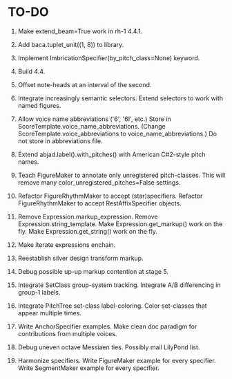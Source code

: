 TO-DO
=====

1.  Make extend_beam=True work in rh-1 4.4.1.

2.  Add baca.tuplet_unit((1, 8)) to library.

3.  Implement ImbricationSpecifier(by_pitch_class=None) keyword.

4.  Build 4.4.

5.  Offset note-heads at an interval of the second.

6.  Integrate increasingly semantic selectors.
    Extend selectors to work with named figures.

7.  Allow voice name abbreviations ('6', '6I', etc.)
    Store in ScoreTemplate.voice_name_abbreviations.
    (Change ScoreTemplate.voice_abbreviations to voice_name_abbreviations.)
    Do not store in abbreviations file.

8.  Extend abjad.label().with_pitches() with American C#2-style pitch names.

9.  Teach FigureMaker to annotate only unregistered pitch-classes.
    This will remove many color_unregistered_pitches=False settings.

10. Refactor FigureRhythmMaker to accept (star)specifiers.
    Refactor FigureRhythmMaker to accept RestAffixSpecifier objects.

11. Remove Expression.markup_expression.
    Remove Expression.string_template.
    Make Expression.get_markup() work on the fly.
    Make Expression.get_string() work on the fly.

12. Make iterate expressions enchain.

13. Reestablish silver design transform markup.

14. Debug possible up-up markup contention at stage 5.

15. Integrate SetClass group-system tracking.
    Integrate A/B differencing in group-1 labels.

16. Integrate PitchTree set-class label-coloring.
    Color set-classes that appear multiple times.

17.  Write AnchorSpecifier examples.
    Make clean doc paradigm for contributions from multiple voices.

18. Debug uneven octave Messiaen ties. Possibly mail LilyPond list.

19. Harmonize specifiers.
    Write FigureMaker example for every specifier.
    Write SegmentMaker example for every specifier.
